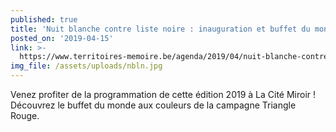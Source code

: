 ```yaml
---
published: true
title: 'Nuit blanche contre liste noire : inauguration et buffet du monde '
posted_on: '2019-04-15'
link: >-
  https://www.territoires-memoire.be/agenda/2019/04/nuit-blanche-contre-listes-noires/
img_file: /assets/uploads/nbln.jpg
---
```

Venez profiter de la programmation de cette édition 2019 à La Cité Miroir ! Découvrez le buffet du monde aux couleurs de la campagne Triangle Rouge.
